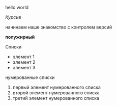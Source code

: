 hello world

*Курсив*

начинаем наше знакомство с контролем версий

**полужирный**

Списки
* элемент 1
* элемент 2
* элемент 3

нумерованные списки 

1. первый элемент нумерованного списка
2. второй элемент нумерованного списка
3. третий элемент нумерованного списка